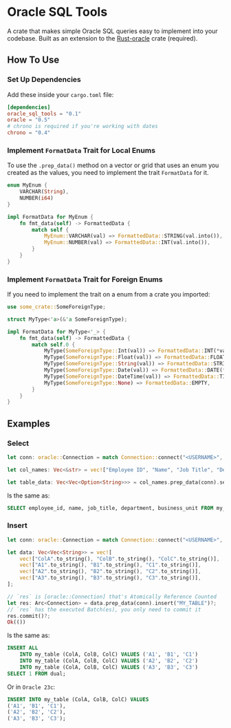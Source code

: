# Oracle SQL Tools


A crate that makes simple Oracle SQL queries easy to implement into your codebase. Built as an extension to the [Rust-oracle](https://crates.io/crates/oracle) crate (required).

## How To Use

### Set Up Dependencies
Add these inside your `cargo.toml` file:
```toml
[dependencies]
oracle_sql_tools = "0.1"
oracle = "0.5"
# chrono is required if you're working with dates 
chrono = "0.4"
```

### Implement `FormatData` Trait for Local Enums
To use the `.prep_data()` method on a vector or grid that uses an enum you created as the values,  you need to implement the trait `FormatData` for it.
```rust
enum MyEnum {
    VARCHAR(String),
    NUMBER(i64)
}

impl FormatData for MyEnum {
    fn fmt_data(self) -> FormattedData {
        match self {
            MyEnum::VARCHAR(val) => FormattedData::STRING(val.into()),
            MyEnum::NUMBER(val) => FormattedData::INT(val.into()),
        }
    }
}
```

### Implement `FormatData` Trait for Foreign Enums
If you need to implement the trait on a enum from a crate you imported:
```rust
use some_crate::SomeForeignType;

struct MyType<'a>(&'a SomeForeignType);

impl FormatData for MyType<'_> {
    fn fmt_data(self) -> FormattedData {
        match self.0 {
            MyType(SomeForeignType::Int(val)) => FormattedData::INT(*val),
            MyType(SomeForeignType::Float(val)) => FormattedData::FLOAT(*val),
            MyType(SomeForeignType::String(val)) => FormattedData::STRING(val.to_owned()),
            MyType(SomeForeignType::Date(val)) => FormattedData::DATE(*val),
            MyType(SomeForeignType::DateTime(val)) => FormattedData::TIMESTAMP(*val),
            MyType(SomeForeignType::None) => FormattedData::EMPTY,
        }
    }
}
```

## Examples

### Select
``` rust
let conn: oracle::Connection = match Connection::connect("<USERNAME>", "<PASSWORD>", "<IP ADDRESS>")?; 

let col_names: Vec<&str> = vec!["Employee ID", "Name", "Job Title", "Department", "Business Unit"];

let table_data: Vec<Vec<Option<String>>> = col_names.prep_data(conn).select("MY_TABLE")?;
```
Is the same as:
```sql
SELECT employee_id, name, job_title, department, business_unit FROM my_table;
```

### Insert
```rust
let conn: oracle::Connection = match Connection::connect("<USERNAME>", "<PASSWORD>", "<IP ADDRESS>")?; 

let data: Vec<Vec<String>> = vec![
    vec!["ColA".to_string(), "ColB".to_string(), "ColC".to_string()],
    vec!["A1".to_string(), "B1".to_string(), "C1".to_string()],
    vec!["A2".to_string(), "B2".to_string(), "C2".to_string()],
    vec!["A3".to_string(), "B3".to_string(), "C3".to_string()],
];

// `res` is [oracle::Connection] that's Atomically Reference Counted 
let res: Arc<Connection> = data.prep_data(conn).insert("MY_TABLE")?;
// `res` has the executed Batch(es), you only need to commit it
res.commit()?;
Ok(())
```
Is the same as:
```sql
INSERT ALL
    INTO my_table (ColA, ColB, ColC) VALUES ('A1', 'B1', 'C1')
    INTO my_table (ColA, ColB, ColC) VALUES ('A2', 'B2', 'C2')
    INTO my_table (ColA, ColB, ColC) VALUES ('A3', 'B3', 'C3')
SELECT 1 FROM dual;
```
Or in `Oracle 23c`:
```sql
INSERT INTO my_table (ColA, ColB, ColC) VALUES 
('A1', 'B1', 'C1'),
('A2', 'B2', 'C2'),
('A3', 'B3', 'C3');
```